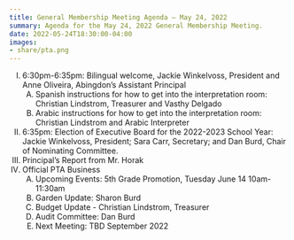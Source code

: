 ```yaml
---
title: General Membership Meeting Agenda — May 24, 2022
summary: Agenda for the May 24, 2022 General Membership Meeting.
date: 2022-05-24T18:30:00-04:00
images:
- share/pta.png
---
```


<style type="text/css">
    ol { list-style-type: upper-roman; }
    ol ol { list-style-type: upper-alpha; }
    ol ol ol { list-style-type: decimal; }
    ol ol ol ol { list-style-type: lower-alpha; }
    ul { list-style-type: disc; }
</style>

1. 6:30pm-6:35pm: Bilingual welcome, Jackie Winkelvoss, President and Anne Oliveira, Abingdon’s Assistant Principal
    1. Spanish instructions for how to get into the interpretation room: Christian Lindstrom, Treasurer and Vasthy Delgado
    1. Arabic instructions for how to get into the interpretation room: Christian Lindstrom and Arabic Interpreter
1. 6:35pm: Election of Executive Board for the 2022-2023 School Year: Jackie Winkelvoss, President; Sara Carr, Secretary; and Dan Burd, Chair of Nominating Committee.
1. Principal’s Report from Mr. Horak
1. Official PTA Business
    1. Upcoming Events: 5th Grade Promotion, Tuesday June 14 10am-11:30am
    1. Garden Update: Sharon Burd
    1. Budget Update - Christian Lindstrom, Treasurer
    1. Audit Committee: Dan Burd
    1. Next Meeting: TBD September 2022
